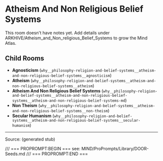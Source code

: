 # Atheism And Non Religious Belief Systems

This room doesn't have notes yet. Add details under ARKHIVE/Atheism_and_Non_religious_Belief_Systems to grow the Mind Atlas.

## Child Rooms
- **Agnosticism** (`why__philosophy-religion-and-belief-systems__atheism-and-non-religious-belief-systems__agnosticism`)
- **Atheism** (`why__philosophy-religion-and-belief-systems__atheism-and-non-religious-belief-systems__atheism`)
- **Atheism And Non Religious Belief Systems** (`why__philosophy-religion-and-belief-systems__atheism-and-non-religious-belief-systems__atheism-and-non-religious-belief-systems-md`)
- **Non Theism** (`why__philosophy-religion-and-belief-systems__atheism-and-non-religious-belief-systems__non-theism`)
- **Secular Humanism** (`why__philosophy-religion-and-belief-systems__atheism-and-non-religious-belief-systems__secular-humanism`)

---
Source: (generated stub)

/// === PROPROMPT:BEGIN ===
see: MIND/ProPrompts/Library/DOOR-Seeds.md
/// === PROPROMPT:END ===
